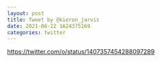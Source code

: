 ```yaml
--- 
layout: post 
title: Tweet by @kieron_jarvis 
date: 2021-06-22 1624375169 
categories: twitter 
--- 
```

https://twitter.com/o/status/1407357454288097289